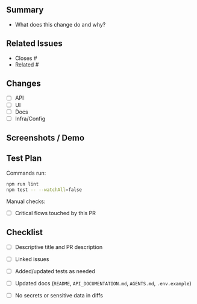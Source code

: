 ## Summary
- What does this change do and why?

## Related Issues
- Closes #
- Related #

## Changes
- [ ] API
- [ ] UI
- [ ] Docs
- [ ] Infra/Config

## Screenshots / Demo
<!-- If UI changes, include before/after images or GIFs -->

## Test Plan
Commands run:
```bash
npm run lint
npm test -- --watchAll=false
```
Manual checks:
- [ ] Critical flows touched by this PR

## Checklist
- [ ] Descriptive title and PR description
- [ ] Linked issues
- [ ] Added/updated tests as needed
- [ ] Updated docs (`README`, `API_DOCUMENTATION.md`, `AGENTS.md`, `.env.example`)
- [ ] No secrets or sensitive data in diffs

